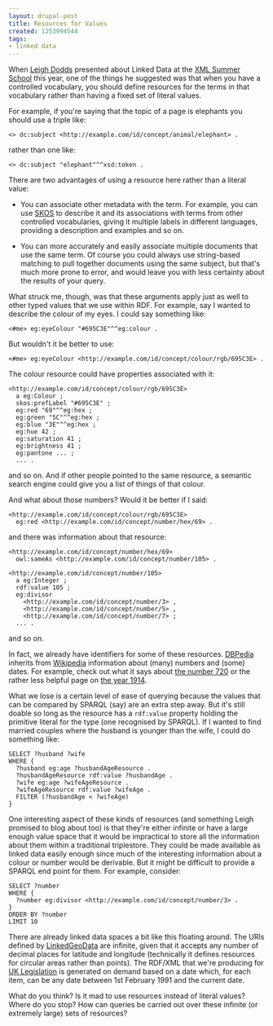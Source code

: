 ```yaml
---
layout: drupal-post
title: Resources for Values
created: 1253994544
tags:
- linked data
---
```

When [Leigh Dodds](http://www.ldodds.com/) presented about Linked Data at the [XML Summer School](http://www.xmlsummerschool.com/) this year, one of the things he suggested was that when you have a controlled vocabulary, you should define resources for the terms in that vocabulary rather than having a fixed set of literal values.

For example, if you're saying that the topic of a page is elephants you should use a triple like:

    <> dc:subject <http://example.com/id/concept/animal/elephant> .

rather than one like:

    <> dc:subject "elephant"^^xsd:token .

There are two advantages of using a resource here rather than a literal value:

  * You can associate other metadata with the term. For example, you can use [SKOS](http://www.w3.org/2004/02/skos/) to describe it and its associations with terms from other controlled vocabularies, giving it multiple labels in different languages, providing a description and examples and so on.
  
  * You can more accurately and easily associate multiple documents that use the same term. Of course you could always use string-based matching to pull together documents using the same subject, but that's much more prone to error, and would leave you with less certainty about the results of your query.

What struck me, though, was that these arguments apply just as well to other typed values that we use within RDF. For example, say I wanted to describe the colour of my eyes. I could say something like:

    <#me> eg:eyeColour "#695C3E"^^eg:colour .

But wouldn't it be better to use:

    <#me> eg:eyeColour <http://example.com/id/concept/colour/rgb/695C3E> .

The colour resource could have properties associated with it:

    <http://example.com/id/concept/colour/rgb/695C3E>
      a eg:Colour ;
      skos:prefLabel "#695C3E" ;
      eg:red "69"^^eg:hex ;
      eg:green "5C"^^eg:hex ;
      eg:blue "3E"^^eg:hex ;
      eg:hue 42 ;
      eg:saturation 41 ;
      eg:brightness 41 ;
      eg:pantone ... ;
      ... .

and so on. And if other people pointed to the same resource, a semantic search engine could give you a list of things of that colour.

And what about those numbers? Would it be better if I said:

    <http://example.com/id/concept/colour/rgb/695C3E>
      eg:red <http://example.com/id/concept/number/hex/69> .

and there was information about that resource:

    <http://example.com/id/concept/number/hex/69>
      owl:sameAs <http://example.com/id/concept/number/105> .
      
    <http://example.com/id/concept/number/105>
      a eg:Integer ;
      rdf:value 105 ;
      eg:divisor
        <http://example.com/id/concept/number/3> ,
        <http://example.com/id/concept/number/5> ,
        <http://example.com/id/concept/number/7> ;
      ... .

and so on.

In fact, we already have identifiers for some of these resources. [DBPedia](http://www.dbpedia.org) inherits from [Wikipedia](http://www.wikipedia.org) information about (many) numbers and (some) dates. For example, check out what it says about [the number 720](http://dbpedia.org/resource/720_%28number%29) or the rather less helpful page on [the year 1914](http://dbpedia.org/resource/1914).

What we lose is a certain level of ease of querying because the values that can be compared by SPARQL (say) are an extra step away. But it's still doable so long as the resource has a `rdf:value` property holding the primitive literal for the type (one recognised by SPARQL). If I wanted to find married couples where the husband is younger than the wife, I could do something like:

    SELECT ?husband ?wife
    WHERE {
      ?husband eg:age ?husbandAgeResource .
      ?husbandAgeResource rdf:value ?husbandAge .
      ?wife eg:age ?wifeAgeResource .
      ?wifeAgeResource rdf:value ?wifeAge .
      FILTER (?husbandAge < ?wifeAge)
    }

One interesting aspect of these kinds of resources (and something Leigh promised to blog about too) is that they're either infinite or have a large enough value space that it would be impractical to store all the information about them within a traditional triplestore. They could be made available as linked data easily enough since much of the interesting information about a colour or number would be derivable. But it might be difficult to provide a SPARQL end point for them. For example, consider:

    SELECT ?number
    WHERE {
      ?number eg:divisor <http://example.com/id/concept/number/3> .
    }
    ORDER BY ?number
    LIMIT 10

There are already linked data spaces a bit like this floating around. The URIs defined by [LinkedGeoData](http://linkedgeodata.org/) are infinite, given that it accepts any number of decimal places for latitude and longitude (technically it defines resources for circular areas rather than points). The RDF/XML that we're producing for [UK Legislation](http://www.legislation.gov.uk/) is generated on demand based on a date which, for each item, can be any date between 1st February 1991 and the current date.

What do you think? Is it mad to use resources instead of literal values? Where do you stop? How can queries be carried out over these infinite (or extremely large) sets of resources?
